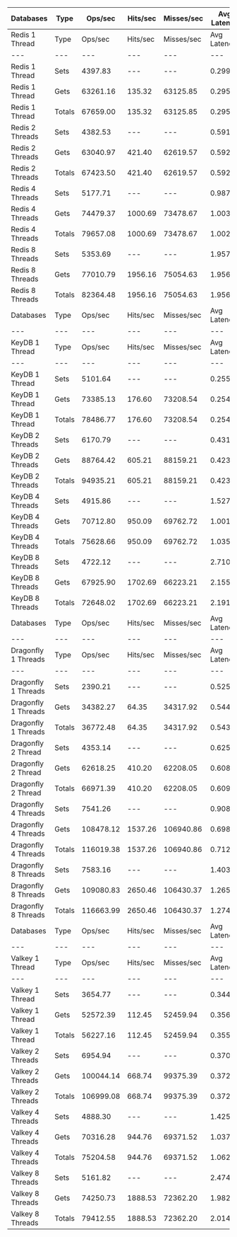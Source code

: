 | Databases | Type | Ops/sec | Hits/sec | Misses/sec | Avg Latency | p50 Latency | p99 Latency | p99.9 Latency | KB/sec |
| --- | --- | --- | --- | --- | --- | --- | --- | --- | --- |
| Redis 1 Thread | Type | Ops/sec | Hits/sec | Misses/sec | Avg Latency | p50 Latency | p99 Latency | p99.9 Latency | KB/sec |
| --- | --- | --- | --- | --- | --- | --- | --- | --- | --- |
Redis 1 Thread | Sets | 4397.83 | --- | --- | 0.29972 | 0.28700 | 0.47100 | 0.52700 | 206.10 |
Redis 1 Thread | Gets | 63261.16 | 135.32 | 63125.85 | 0.29508 | 0.28700 | 0.50300 | 0.85500 | 2347.86 |
Redis 1 Thread | Totals | 67659.00 | 135.32 | 63125.85 | 0.29538 | 0.28700 | 0.49500 | 0.85500 | 2553.96 |
Redis 2 Threads | Sets | 4382.53 | --- | --- | 0.59158 | 0.59100 | 1.05500 | 1.18300 | 205.38 |
Redis 2 Threads | Gets | 63040.97 | 421.40 | 62619.57 | 0.59226 | 0.58300 | 1.03900 | 1.24700 | 2340.98 |
Redis 2 Threads | Totals | 67423.50 | 421.40 | 62619.57 | 0.59222 | 0.58300 | 1.03900 | 1.23100 | 2546.36 |
Redis 4 Threads | Sets | 5177.71 | --- | --- | 0.98790 | 0.99900 | 1.49500 | 2.03100 | 242.67 |
Redis 4 Threads | Gets | 74479.37 | 1000.69 | 73478.67 | 1.00326 | 0.99100 | 1.91100 | 2.07900 | 2768.27 |
Redis 4 Threads | Totals | 79657.08 | 1000.69 | 73478.67 | 1.00226 | 0.99100 | 1.90300 | 2.07900 | 3010.94 |
Redis 8 Threads | Sets | 5353.69 | --- | --- | 1.95736 | 1.95900 | 3.87100 | 4.83100 | 250.91 |
Redis 8 Threads | Gets | 77010.79 | 1956.16 | 75054.63 | 1.95691 | 1.93500 | 3.88700 | 4.83100 | 2866.84 |
Redis 8 Threads | Totals | 82364.48 | 1956.16 | 75054.63 | 1.95694 | 1.93500 | 3.88700 | 4.83100 | 3117.75 |
| Databases | Type | Ops/sec | Hits/sec | Misses/sec | Avg Latency | p50 Latency | p99 Latency | p99.9 Latency | KB/sec |
| --- | --- | --- | --- | --- | --- | --- | --- | --- | --- |
| KeyDB 1 Thread | Type | Ops/sec | Hits/sec | Misses/sec | Avg Latency | p50 Latency | p99 Latency | p99.9 Latency | KB/sec |
| --- | --- | --- | --- | --- | --- | --- | --- | --- | --- |
KeyDB 1 Thread | Sets | 5101.64 | --- | --- | 0.25535 | 0.26300 | 0.41500 | 0.49500 | 239.08 |
KeyDB 1 Thread | Gets | 73385.13 | 176.60 | 73208.54 | 0.25471 | 0.26300 | 0.43100 | 0.46300 | 2723.70 |
KeyDB 1 Thread | Totals | 78486.77 | 176.60 | 73208.54 | 0.25475 | 0.26300 | 0.43100 | 0.46300 | 2962.78 |
KeyDB 2 Threads | Sets | 6170.79 | --- | --- | 0.43138 | 0.40700 | 0.84700 | 0.87900 | 289.19 |
KeyDB 2 Threads | Gets | 88764.42 | 605.21 | 88159.21 | 0.42306 | 0.40700 | 0.84700 | 1.03100 | 3296.26 |
KeyDB 2 Threads | Totals | 94935.21 | 605.21 | 88159.21 | 0.42360 | 0.40700 | 0.84700 | 1.01500 | 3585.45 |
KeyDB 4 Threads | Sets | 4915.86 | --- | --- | 1.52728 | 1.02300 | 8.38300 | 8.44700 | 230.40 |
KeyDB 4 Threads | Gets | 70712.80 | 950.09 | 69762.72 | 1.00176 | 1.00700 | 2.03100 | 2.27100 | 2628.28 |
KeyDB 4 Threads | Totals | 75628.66 | 950.09 | 69762.72 | 1.03592 | 1.00700 | 2.06300 | 8.38300 | 2858.67 |
KeyDB 8 Threads | Sets | 4722.12 | --- | --- | 2.71013 | 2.20700 | 9.59900 | 9.72700 | 221.31 |
KeyDB 8 Threads | Gets | 67925.90 | 1702.69 | 66223.21 | 2.15553 | 2.17500 | 4.28700 | 5.50300 | 2528.53 |
KeyDB 8 Threads | Totals | 72648.02 | 1702.69 | 66223.21 | 2.19158 | 2.17500 | 4.41500 | 9.53500 | 2749.84 |
| Databases | Type | Ops/sec | Hits/sec | Misses/sec | Avg Latency | p50 Latency | p99 Latency | p99.9 Latency | KB/sec |
| --- | --- | --- | --- | --- | --- | --- | --- | --- | --- |
| Dragonfly 1 Threads | Type | Ops/sec | Hits/sec | Misses/sec | Avg Latency | p50 Latency | p99 Latency | p99.9 Latency | KB/sec |
| --- | --- | --- | --- | --- | --- | --- | --- | --- | --- |
Dragonfly 1 Threads | Sets | 2390.21 | --- | --- | 0.52594 | 0.59100 | 1.19900 | 1.34300 | 112.01 |
Dragonfly 1 Threads | Gets | 34382.27 | 64.35 | 34317.92 | 0.54486 | 0.59900 | 1.31100 | 1.44700 | 1276.01 |
Dragonfly 1 Threads | Totals | 36772.48 | 64.35 | 34317.92 | 0.54363 | 0.59900 | 1.31100 | 1.44700 | 1388.03 |
Dragonfly 2 Thread | Sets | 4353.14 | --- | --- | 0.62567 | 0.57500 | 1.71100 | 1.95100 | 204.00 |
Dragonfly 2 Thread | Gets | 62618.25 | 410.20 | 62208.05 | 0.60836 | 0.55900 | 1.78300 | 2.36700 | 2325.24 |
Dragonfly 2 Thread | Totals | 66971.39 | 410.20 | 62208.05 | 0.60949 | 0.55900 | 1.77500 | 2.36700 | 2529.25 |
Dragonfly 4 Threads | Sets | 7541.26 | --- | --- | 0.90863 | 0.68700 | 5.50300 | 5.75900 | 353.45 |
Dragonfly 4 Threads | Gets | 108478.12 | 1537.26 | 106940.86 | 0.69844 | 0.67100 | 2.06300 | 4.38300 | 4032.34 |
Dragonfly 4 Threads | Totals | 116019.38 | 1537.26 | 106940.86 | 0.71210 | 0.67900 | 2.17500 | 5.40700 | 4385.79 |
Dragonfly 8 Threads | Sets | 7583.16 | --- | --- | 1.40346 | 1.27900 | 5.18300 | 6.52700 | 355.40 |
Dragonfly 8 Threads | Gets | 109080.83 | 2650.46 | 106430.37 | 1.26570 | 1.23100 | 3.59900 | 4.79900 | 4060.11 |
Dragonfly 8 Threads | Totals | 116663.99 | 2650.46 | 106430.37 | 1.27466 | 1.23900 | 3.72700 | 5.31100 | 4415.51 |
| Databases | Type | Ops/sec | Hits/sec | Misses/sec | Avg Latency | p50 Latency | p99 Latency | p99.9 Latency | KB/sec |
| --- | --- | --- | --- | --- | --- | --- | --- | --- | --- |
| Valkey 1 Thread | Type | Ops/sec | Hits/sec | Misses/sec | Avg Latency | p50 Latency | p99 Latency | p99.9 Latency | KB/sec |
| --- | --- | --- | --- | --- | --- | --- | --- | --- | --- |
Valkey 1 Thread | Sets | 3654.77 | --- | --- | 0.34418 | 0.34300 | 0.59900 | 0.60700 | 171.28 |
Valkey 1 Thread | Gets | 52572.39 | 112.45 | 52459.94 | 0.35623 | 0.35100 | 0.62300 | 1.09500 | 1951.16 |
Valkey 1 Thread | Totals | 56227.16 | 112.45 | 52459.94 | 0.35545 | 0.35100 | 0.62300 | 1.09500 | 2122.44 |
Valkey 2 Threads | Sets | 6954.94 | --- | --- | 0.37022 | 0.36700 | 0.61500 | 0.70300 | 325.93 |
Valkey 2 Threads | Gets | 100044.14 | 668.74 | 99375.39 | 0.37290 | 0.35900 | 0.61500 | 0.74300 | 3715.07 |
Valkey 2 Threads | Totals | 106999.08 | 668.74 | 99375.39 | 0.37272 | 0.35900 | 0.61500 | 0.74300 | 4041.00 |
Valkey 4 Threads | Sets | 4888.30 | --- | --- | 1.42540 | 1.03100 | 6.75100 | 7.58300 | 229.11 |
Valkey 4 Threads | Gets | 70316.28 | 944.76 | 69371.52 | 1.03749 | 1.03100 | 1.95100 | 2.14300 | 2613.54 |
Valkey 4 Threads | Totals | 75204.58 | 944.76 | 69371.52 | 1.06270 | 1.03100 | 2.04700 | 6.59100 | 2842.64 |
Valkey 8 Threads | Sets | 5161.82 | --- | --- | 2.47459 | 1.98300 | 10.49500 | 14.01500 | 241.92 |
Valkey 8 Threads | Gets | 74250.73 | 1888.53 | 72362.20 | 1.98279 | 1.95900 | 3.88700 | 4.09500 | 2764.11 |
Valkey 8 Threads | Totals | 79412.55 | 1888.53 | 72362.20 | 2.01475 | 1.95900 | 3.98300 | 8.83100 | 3006.02 |
